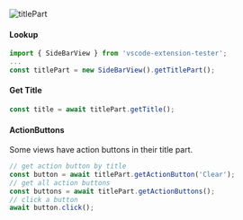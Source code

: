 ![titlePart](https://user-images.githubusercontent.com/4181232/56655603-935bbf80-6693-11e9-98f3-0e20a3256047.png)

#### Lookup
```typescript
import { SideBarView } from 'vscode-extension-tester';
...
const titlePart = new SideBarView().getTitlePart();
```

#### Get Title
```typescript
const title = await titlePart.getTitle();
```

#### ActionButtons
Some views have action buttons in their title part.
```typescript
// get action button by title
const button = await titlePart.getActionButton('Clear');
// get all action buttons
const buttons = await titlePart.getActionButtons();
// click a button
await button.click();
```
